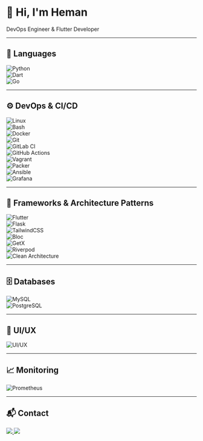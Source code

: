 # 👋 Hi, I'm Heman  
DevOps Engineer & Flutter Developer 

---

## 🧠 Languages  
![Python](https://img.shields.io/badge/-Python-3776AB?style=for-the-badge&logo=Python&logoColor=white)  
![Dart](https://img.shields.io/badge/-Dart-0175C2?style=for-the-badge&logo=dart&logoColor=white)  
![Go](https://img.shields.io/badge/-Go-00ADD8?style=for-the-badge&logo=go&logoColor=white)  

---

## ⚙️ DevOps & CI/CD  
![Linux](https://img.shields.io/badge/-Linux-FCC624?style=for-the-badge&logo=linux&logoColor=black)  
![Bash](https://img.shields.io/badge/-Bash-4EAA25?style=for-the-badge&logo=gnubash&logoColor=white)  
![Docker](https://img.shields.io/badge/-Docker-2496ED?style=for-the-badge&logo=docker&logoColor=white)  
![Git](https://img.shields.io/badge/-Git-F05032?style=for-the-badge&logo=git&logoColor=white)  
![GitLab CI](https://img.shields.io/badge/-GitLab_CI-FC6D26?style=for-the-badge&logo=gitlab&logoColor=white)  
![GitHub Actions](https://img.shields.io/badge/-GitHub_Actions-2088FF?style=for-the-badge&logo=githubactions&logoColor=white)  
![Vagrant](https://img.shields.io/badge/-Vagrant-1563FF?style=for-the-badge&logo=vagrant&logoColor=white)  
![Packer](https://img.shields.io/badge/-Packer-1B77F3?style=for-the-badge&logo=packer&logoColor=white)  
![Ansible](https://img.shields.io/badge/-Ansible-EE0000?style=for-the-badge&logo=ansible&logoColor=white)  
![Grafana](https://img.shields.io/badge/-Grafana-F46800?style=for-the-badge&logo=grafana&logoColor=white)  

---

## 🧱 Frameworks & Architecture Patterns  
![Flutter](https://img.shields.io/badge/-Flutter-02569B?style=for-the-badge&logo=flutter&logoColor=white)  
![Flask](https://img.shields.io/badge/-Flask-000000?style=for-the-badge&logo=flask&logoColor=white)  
![TailwindCSS](https://img.shields.io/badge/-Tailwind-06B6D4?style=for-the-badge&logo=tailwindcss&logoColor=white)  
![Bloc](https://img.shields.io/badge/-Bloc-0175C2?style=for-the-badge&logo=flutter&logoColor=white)  
![GetX](https://img.shields.io/badge/-GetX-000000?style=for-the-badge&logo=flutter&logoColor=white)  
![Riverpod](https://img.shields.io/badge/-Riverpod-0F9D58?style=for-the-badge&logo=flutter&logoColor=white)  
![Clean Architecture](https://img.shields.io/badge/-Clean_Architecture-E6522C?style=for-the-badge&logo=code&logoColor=white)  

---

## 🗄️ Databases  
![MySQL](https://img.shields.io/badge/-MySQL-4479A1?style=for-the-badge&logo=mysql&logoColor=white)  
![PostgreSQL](https://img.shields.io/badge/-PostgreSQL-336791?style=for-the-badge&logo=postgresql&logoColor=white)  

---

## 🎨 UI/UX  
![UI/UX](https://img.shields.io/badge/-UI%2FUX-111111?style=for-the-badge&logo=figma&logoColor=white)  

---

## 📈 Monitoring  
![Prometheus](https://img.shields.io/badge/-Prometheus-E6522C?style=for-the-badge&logo=prometheus&logoColor=white)  

---

## 📬 Contact  
<a href="mailto:hemansadeghi@proton.me">
  <img src="https://img.shields.io/badge/-Email-D14836?style=for-the-badge&logo=gmail&logoColor=white" />
</a>  
<a href="https://www.linkedin.com/in/heman-sadeghi-0b0537341/">
  <img src="https://img.shields.io/badge/-LinkedIn-0A66C2?style=for-the-badge&logo=linkedin&logoColor=white" />
</a>  

